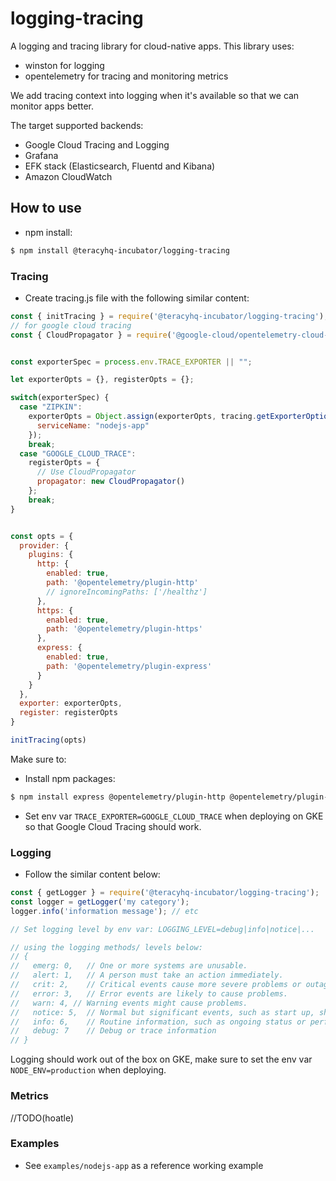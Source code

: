 # logging-tracing

A logging and tracing library for cloud-native apps. This library uses:
- winston for logging
- opentelemetry for tracing and monitoring metrics

We add tracing context into logging when it's available so that we can monitor apps better.

The target supported backends:
- Google Cloud Tracing and Logging
- Grafana
- EFK stack (Elasticsearch, Fluentd and Kibana)
- Amazon CloudWatch


## How to use

- npm install:

```bash
$ npm install @teracyhq-incubator/logging-tracing
```


### Tracing

- Create tracing.js file with the following similar content:

```js
const { initTracing } = require('@teracyhq-incubator/logging-tracing');
// for google cloud tracing
const { CloudPropagator } = require('@google-cloud/opentelemetry-cloud-trace-propagator');


const exporterSpec = process.env.TRACE_EXPORTER || "";

let exporterOpts = {}, registerOpts = {};

switch(exporterSpec) {
  case "ZIPKIN":
    exporterOpts = Object.assign(exporterOpts, tracing.getExporterOptions(), {
      serviceName: "nodejs-app"
    });
    break;
  case "GOOGLE_CLOUD_TRACE":
    registerOpts = {
      // Use CloudPropagator
      propagator: new CloudPropagator()
    };
    break;
}


const opts = {
  provider: {
    plugins: {
      http: {
        enabled: true,
        path: '@opentelemetry/plugin-http'
        // ignoreIncomingPaths: ['/healthz']
      },
      https: {
        enabled: true,
        path: '@opentelemetry/plugin-https'
      },
      express: {
        enabled: true,
        path: '@opentelemetry/plugin-express'
      }
    }
  },
  exporter: exporterOpts,
  register: registerOpts
}

initTracing(opts)
```

Make sure to:

- Install npm packages:

```bash
$ npm install express @opentelemetry/plugin-http @opentelemetry/plugin-https @opentelemetry/plugin-express
```

- Set env var `TRACE_EXPORTER=GOOGLE_CLOUD_TRACE` when deploying on GKE so that Google Cloud Tracing should work.


### Logging

- Follow the similar content below:

```js
const { getLogger } = require('@teracyhq-incubator/logging-tracing');
const logger = getLogger('my category');
logger.info('information message'); // etc

// Set logging level by env var: LOGGING_LEVEL=debug|info|notice|...

// using the logging methods/ levels below:
// { 
//   emerg: 0,   // One or more systems are unusable.
//   alert: 1,   // A person must take an action immediately.
//   crit: 2,    // Critical events cause more severe problems or outages.
//   error: 3,   // Error events are likely to cause problems.
//   warn: 4, // Warning events might cause problems.
//   notice: 5,  // Normal but significant events, such as start up, shut down, or a configuration change
//   info: 6,    // Routine information, such as ongoing status or performance.
//   debug: 7    // Debug or trace information
// }
```

Logging should work out of the box on GKE, make sure to set the env var `NODE_ENV=production` when
deploying.


### Metrics

//TODO(hoatle)


### Examples

- See `examples/nodejs-app` as a reference working example

